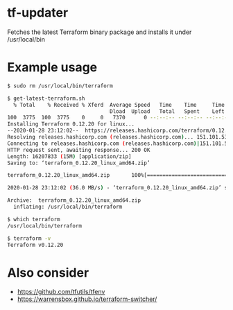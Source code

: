 # tf-updater
Fetches the latest Terraform binary package and installs it under /usr/local/bin

# Example usage
```bash
$ sudo rm /usr/local/bin/terraform

$ get-latest-terraform.sh
  % Total    % Received % Xferd  Average Speed   Time    Time     Time  Current
                                 Dload  Upload   Total   Spent    Left  Speed
100  3775  100  3775    0     0   7370      0 --:--:-- --:--:-- --:--:--  7373
Installing Terraform 0.12.20 for linux...
--2020-01-28 23:12:02--  https://releases.hashicorp.com/terraform/0.12.20/terraform_0.12.20_linux_amd64.zip
Resolving releases.hashicorp.com (releases.hashicorp.com)... 151.101.53.183, 2a04:4e42:d::439
Connecting to releases.hashicorp.com (releases.hashicorp.com)|151.101.53.183|:443... connected.
HTTP request sent, awaiting response... 200 OK
Length: 16207833 (15M) [application/zip]
Saving to: ‘terraform_0.12.20_linux_amd64.zip’

terraform_0.12.20_linux_amd64.zip       100%[============================================================================>]  15.46M  36.0MB/s    in 0.4s

2020-01-28 23:12:02 (36.0 MB/s) - ‘terraform_0.12.20_linux_amd64.zip’ saved [16207833/16207833]

Archive:  terraform_0.12.20_linux_amd64.zip
  inflating: /usr/local/bin/terraform

$ which terraform
/usr/local/bin/terraform

$ terraform -v
Terraform v0.12.20
```

# Also consider
* https://github.com/tfutils/tfenv
* https://warrensbox.github.io/terraform-switcher/
